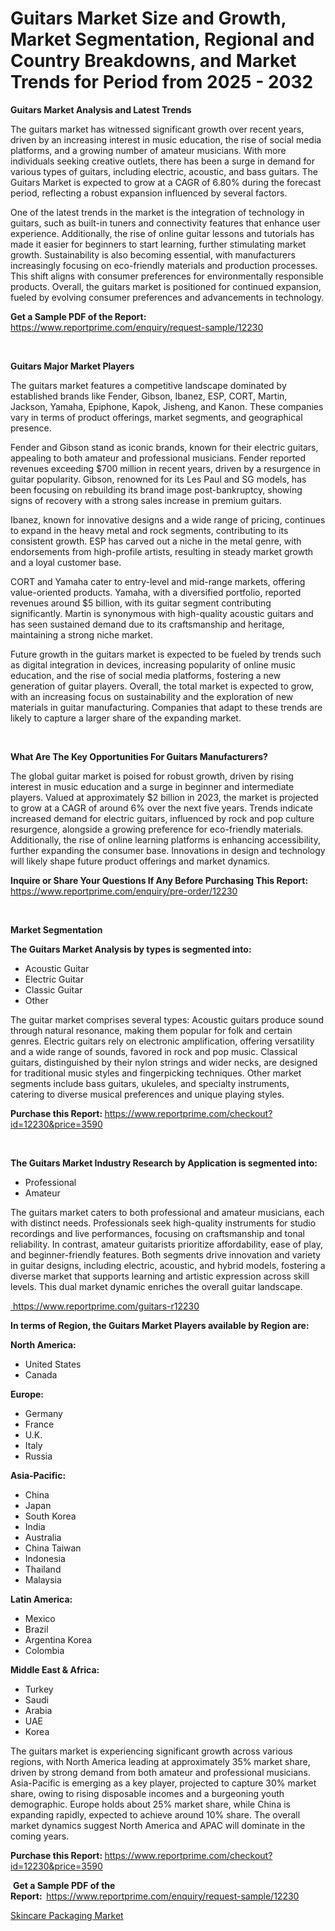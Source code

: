<p><h1>Guitars Market Size and Growth, Market Segmentation, Regional and Country Breakdowns, and Market Trends for Period from 2025 -  2032</h1></p><p><strong>Guitars Market Analysis and Latest Trends</strong></p>
<p><p>The guitars market has witnessed significant growth over recent years, driven by an increasing interest in music education, the rise of social media platforms, and a growing number of amateur musicians. With more individuals seeking creative outlets, there has been a surge in demand for various types of guitars, including electric, acoustic, and bass guitars. The Guitars Market is expected to grow at a CAGR of 6.80% during the forecast period, reflecting a robust expansion influenced by several factors.</p><p>One of the latest trends in the market is the integration of technology in guitars, such as built-in tuners and connectivity features that enhance user experience. Additionally, the rise of online guitar lessons and tutorials has made it easier for beginners to start learning, further stimulating market growth. Sustainability is also becoming essential, with manufacturers increasingly focusing on eco-friendly materials and production processes. This shift aligns with consumer preferences for environmentally responsible products. Overall, the guitars market is positioned for continued expansion, fueled by evolving consumer preferences and advancements in technology.</p></p>
<p><strong>Get a Sample PDF of the Report:&nbsp;</strong> <a href="https://www.reportprime.com/enquiry/request-sample/12230?utm_campaign=3440&utm_medium=2&utm_source=Github&utm_content=ia&utm_term=18032025&utm_id=guitars">https://www.reportprime.com/enquiry/request-sample/12230</a></p>
<p>&nbsp;</p>
<p><strong>Guitars Major Market Players</strong></p>
<p><p>The guitars market features a competitive landscape dominated by established brands like Fender, Gibson, Ibanez, ESP, CORT, Martin, Jackson, Yamaha, Epiphone, Kapok, Jisheng, and Kanon. These companies vary in terms of product offerings, market segments, and geographical presence.</p><p>Fender and Gibson stand as iconic brands, known for their electric guitars, appealing to both amateur and professional musicians. Fender reported revenues exceeding $700 million in recent years, driven by a resurgence in guitar popularity. Gibson, renowned for its Les Paul and SG models, has been focusing on rebuilding its brand image post-bankruptcy, showing signs of recovery with a strong sales increase in premium guitars.</p><p>Ibanez, known for innovative designs and a wide range of pricing, continues to expand in the heavy metal and rock segments, contributing to its consistent growth. ESP has carved out a niche in the metal genre, with endorsements from high-profile artists, resulting in steady market growth and a loyal customer base.</p><p>CORT and Yamaha cater to entry-level and mid-range markets, offering value-oriented products. Yamaha, with a diversified portfolio, reported revenues around $5 billion, with its guitar segment contributing significantly. Martin is synonymous with high-quality acoustic guitars and has seen sustained demand due to its craftsmanship and heritage, maintaining a strong niche market.</p><p>Future growth in the guitars market is expected to be fueled by trends such as digital integration in devices, increasing popularity of online music education, and the rise of social media platforms, fostering a new generation of guitar players. Overall, the total market is expected to grow, with an increasing focus on sustainability and the exploration of new materials in guitar manufacturing. Companies that adapt to these trends are likely to capture a larger share of the expanding market.</p></p>
<p>&nbsp;</p>
<p><strong>What Are The Key Opportunities For Guitars Manufacturers?</strong></p>
<p><p>The global guitar market is poised for robust growth, driven by rising interest in music education and a surge in beginner and intermediate players. Valued at approximately $2 billion in 2023, the market is projected to grow at a CAGR of around 6% over the next five years. Trends indicate increased demand for electric guitars, influenced by rock and pop culture resurgence, alongside a growing preference for eco-friendly materials. Additionally, the rise of online learning platforms is enhancing accessibility, further expanding the consumer base. Innovations in design and technology will likely shape future product offerings and market dynamics.</p></p>
<p><strong>Inquire or Share Your Questions If Any Before Purchasing This Report:</strong> <a href="https://www.reportprime.com/enquiry/pre-order/12230?utm_campaign=3440&utm_medium=2&utm_source=Github&utm_content=ia&utm_term=18032025&utm_id=guitars">https://www.reportprime.com/enquiry/pre-order/12230</a></p>
<p>&nbsp;</p>
<p><strong>Market Segmentation</strong></p>
<p><strong>The Guitars Market Analysis by types is segmented into:</strong></p>
<p><ul><li>Acoustic Guitar</li><li>Electric Guitar</li><li>Classic Guitar</li><li>Other</li></ul></p>
<p><p>The guitar market comprises several types: Acoustic guitars produce sound through natural resonance, making them popular for folk and certain genres. Electric guitars rely on electronic amplification, offering versatility and a wide range of sounds, favored in rock and pop music. Classical guitars, distinguished by their nylon strings and wider necks, are designed for traditional music styles and fingerpicking techniques. Other market segments include bass guitars, ukuleles, and specialty instruments, catering to diverse musical preferences and unique playing styles.</p></p>
<p><strong>Purchase this Report:&nbsp;</strong><a href="https://www.reportprime.com/checkout?id=12230&price=3590&utm_campaign=3440&utm_medium=2&utm_source=Github&utm_content=ia&utm_term=18032025&utm_id=guitars">https://www.reportprime.com/checkout?id=12230&price=3590</a></p>
<p>&nbsp;</p>
<p><strong>The Guitars Market Industry Research by Application is segmented into:</strong></p>
<p><ul><li>Professional</li><li>Amateur</li></ul></p>
<p><p>The guitars market caters to both professional and amateur musicians, each with distinct needs. Professionals seek high-quality instruments for studio recordings and live performances, focusing on craftsmanship and tonal reliability. In contrast, amateur guitarists prioritize affordability, ease of play, and beginner-friendly features. Both segments drive innovation and variety in guitar designs, including electric, acoustic, and hybrid models, fostering a diverse market that supports learning and artistic expression across skill levels. This dual market dynamic enriches the overall guitar landscape.</p></p>
<p><a href="https://www.reportprime.com/guitars-r12230?utm_campaign=3440&utm_medium=2&utm_source=Github&utm_content=ia&utm_term=18032025&utm_id=guitars">&nbsp;https://www.reportprime.com/guitars-r12230</a></p>
<p><strong>In terms of Region, the Guitars Market Players available by Region are:</strong></p>
<p>
    <p> <strong> North America: </strong>
        <ul>
            <li>United States</li>
            <li>Canada</li>
        </ul>
        </p> 
    <p> <strong> Europe: </strong>
        <ul>
            <li>Germany</li>
            <li>France</li>
            <li>U.K.</li>
            <li>Italy</li>
            <li>Russia</li>
        </ul>
        </p> 
    <p> <strong> Asia-Pacific: </strong>
        <ul>
            <li>China</li>
            <li>Japan</li>
            <li>South Korea</li>
            <li>India</li>
            <li>Australia</li>
            <li>China Taiwan</li>
            <li>Indonesia</li>
            <li>Thailand</li>
            <li>Malaysia</li>
        </ul>
        </p> 
    <p> <strong> Latin America: </strong>
        <ul>
            <li>Mexico</li>
            <li>Brazil</li>
            <li>Argentina Korea</li>
            <li>Colombia</li>
        </ul>
        </p> 
    <p> <strong> Middle East & Africa: </strong>
        <ul>
            <li>Turkey</li>
            <li>Saudi</li>
            <li>Arabia</li>
            <li>UAE</li>
            <li>Korea</li>
        </ul>
    </p>
    </p>
<p><p>The guitars market is experiencing significant growth across various regions, with North America leading at approximately 35% market share, driven by strong demand from both amateur and professional musicians. Asia-Pacific is emerging as a key player, projected to capture 30% market share, owing to rising disposable incomes and a burgeoning youth demographic. Europe holds about 25% market share, while China is expanding rapidly, expected to achieve around 10% share. The overall market dynamics suggest North America and APAC will dominate in the coming years.</p></p>
<p><strong>Purchase this Report: </strong><a href="https://www.reportprime.com/checkout?id=12230&price=3590&utm_campaign=3440&utm_medium=2&utm_source=Github&utm_content=ia&utm_term=18032025&utm_id=guitars">https://www.reportprime.com/checkout?id=12230&price=3590</a></p>
<p>&nbsp;<strong>Get a Sample PDF of the Report:&nbsp;&nbsp;</strong><a href="https://www.reportprime.com/enquiry/request-sample/12230?utm_campaign=3440&utm_medium=2&utm_source=Github&utm_content=ia&utm_term=18032025&utm_id=guitars">https://www.reportprime.com/enquiry/request-sample/12230</a></p>
<p><strong></strong></p>
<p><p><a href="https://github.com/fraryatena85/Market-Research-Report-List-1/blob/main/skincare-packaging-market.md?utm_campaign=3440&utm_medium=2&utm_source=Github&utm_content=ia&utm_term=18032025&utm_id=guitars">Skincare Packaging Market</a></p></p>